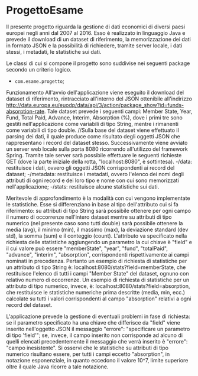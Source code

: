 # ProgettoEsame
Il presente progetto riguarda la gestione di dati economici di diversi paesi europei negli anni dal 2007 al 2016.
Esso è realizzato in linguaggio Java e prevede il download di un dataset di riferimento, la memorizzazione dei dati in formato
JSON e la possibilità di richiedere, tramite server locale, i dati stessi, i metadati, le statistiche sui dati.

Le classi di cui si compone il progetto sono suddivise nei seguenti package secondo un criterio logico.

 - `com.esame.progetto`;

Funzionamento
All'avvio dell'applicazione viene eseguito il download del dataset di riferimento, rintracciato all'interno del JSON ottenibile
all'indirizzo http://data.europa.eu/euodp/data/api/3/action/package_show?id=funds-absorption-rate.
Tale dataset prevede i seguenti campi: Member State, Year, Fund, Total Paid, Advance, Interim, Absorption (%), dove i primi tre sono gestiti nell'applicazione come
variabili di tipo String, mentre i rimanenti come variabili di tipo double.
//Sulla base del dataset viene effettuato il parsing dei dati, il quale produce come risultato degli oggetti JSON che 
rappresentano i record del dataset stesso.
Successivamente viene avviato un server web locale sulla porta 8080 ricorrendo all'utilizzo del framework Spring.
Tramite tale server sarà possibile effettuare le seguenti richieste GET (dove la parte iniziale della rotta, "localhost:8080", è sottintesa).
-/data: restituisce i dati, ovvero gli oggetti JSON corrispondenti ai record del dataset;
-/metadata: restituisce i metadati, ovvero l'elenco dei nomi degli attributi di ogni record e dei loro tipo e nome con cui
sono memorizzati nell'applicazione;
-/stats: restituisce alcune statistiche sui dati.

Meritevole di approfondimento è la modalità con cui vengono implementate le statistiche. Esse si differenziano in base al tipo
dell'attributo cui si fa riferimento: su attributi di tipo String sarà possibile ottenere per ogni campo il numero di occorrenze nell'intero dataset mentre su attributi di tipo
numerico (nel presente caso sono tutti double) sarà possibile ottenere la media (avg), il minimo (min), il massimo (max), la deviazione standard (dev std),
la somma (sum) e il conteggio (count).
L'attributo va specificato nella richiesta delle statistiche aggiungendo un parametro la cui chiave è "field" e il cui valore può essere "memberState", "year",
"fund", "totalPaid", "advance", "interim", "absorption", corrispondenti rispettivamente ai campi nominati in precedenza.
Pertanto un esempio di richiesta di statistiche per un attributo di tipo String è: localhost:8080/stats?field=memberState, che restituisce l'elenco di tutti i campi
"Member State" del dataset, ognuno con relativo numero di occorrenze.
Un esempio di richiesta di statistiche per un attributo di tipo numerico, invece, è: localhost:8080/stats?field=absorption, che restituisce le statistiche numeriche
prima descritte (media, min, ecc.) calcolate su tutti i valori corrispondenti al campo "absorption" relativi a ogni record del dataset.

L'applicazione prevede la gestione di eventuali problemi in fase di richiesta: se il parametro specificato ha una chiave che differisce da "field" viene inserito nell'oggetto
JSON il messaggio "errore": "specificare un parametro di tipo 'field'"; se, invece, il campo inserito non corrisponde ad alcuno di quelli elencati precedentemente
il messaggio che verrà inserito è "errore": "campo inesistente".
Si osservi che le statistiche su attributi di tipo numerico risultano essere, per tutti i campi eccetto "absorption", in notazione esponenziale, in quanto eccedono
il valore 10^7, limite superiore oltre il quale Java ricorre a tale notazione.
<!--stackedit_data:
eyJoaXN0b3J5IjpbNzMzOTQwMTIwLDk0MzU0NDYyMCwtMjExOT
E4Njc0MiwtMTA3Njk0NzEyMCwtOTY0MzgxOTMyXX0=
-->